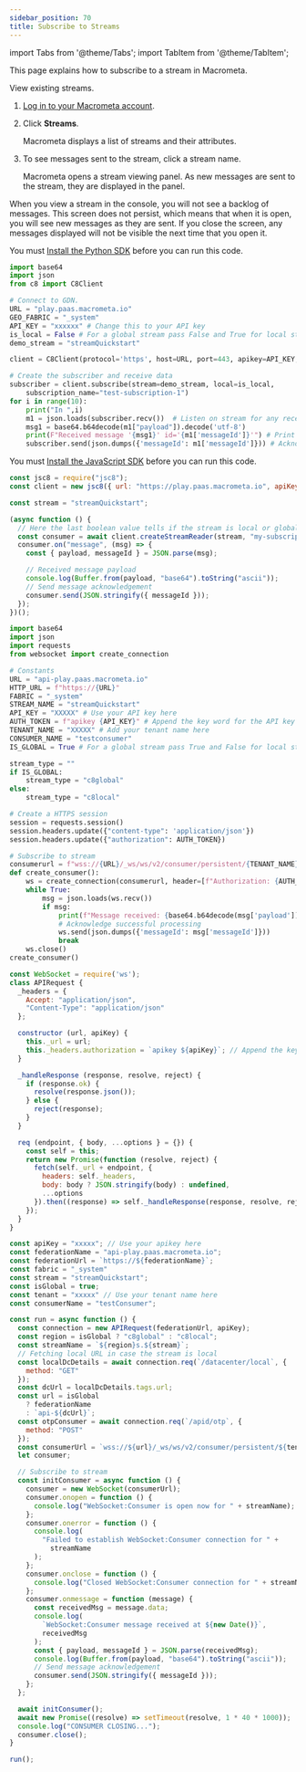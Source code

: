 ```yaml
---
sidebar_position: 70
title: Subscribe to Streams
---
```


import Tabs from '@theme/Tabs';
import TabItem from '@theme/TabItem';

This page explains how to subscribe to a stream in Macrometa.

<Tabs groupId="operating-systems">
<TabItem value="console" label="Web Console">

View existing streams.

1. [Log in to your Macrometa account](https://auth-play.macrometa.io/).
2. Click **Streams**.

   Macrometa displays a list of streams and their attributes.

3. To see messages sent to the stream, click a stream name.

   Macrometa opens a stream viewing panel. As new messages are sent to the stream, they are displayed in the panel.

When you view a stream in the console, you will not see a backlog of messages. This screen does not persist, which means that when it is open, you will see new messages as they are sent. If you close the screen, any messages displayed will not be visible the next time that you open it.

</TabItem>
<TabItem value="py" label="Python SDK">

You must [Install the Python SDK](../../sdks/install-sdks.md) before you can run this code.

```py
import base64
import json
from c8 import C8Client

# Connect to GDN.
URL = "play.paas.macrometa.io"
GEO_FABRIC = "_system"
API_KEY = "xxxxxx" # Change this to your API key
is_local = False # For a global stream pass False and True for local stream
demo_stream = "streamQuickstart"

client = C8Client(protocol='https', host=URL, port=443, apikey=API_KEY, geofabric=GEO_FABRIC)

# Create the subscriber and receive data
subscriber = client.subscribe(stream=demo_stream, local=is_local,
    subscription_name="test-subscription-1")
for i in range(10):
    print("In ",i)
    m1 = json.loads(subscriber.recv())  # Listen on stream for any receiving messages
    msg1 = base64.b64decode(m1["payload"]).decode('utf-8')
    print(F"Received message '{msg1}' id='{m1['messageId']}'") # Print the received message
    subscriber.send(json.dumps({'messageId': m1['messageId']})) # Acknowledge the received message
```

</TabItem>
<TabItem value="js" label="JavaScript SDK">

You must [Install the JavaScript SDK](../../sdks/install-sdks.md) before you can run this code.

```js
const jsc8 = require("jsc8");
const client = new jsc8({ url: "https://play.paas.macrometa.io", apiKey: "xxxxx", fabricName: "_system" });

const stream = "streamQuickstart";

(async function () {
  // Here the last boolean value tells if the stream is local or global. false means that it is global.
  const consumer = await client.createStreamReader(stream, "my-subscription", false);
  consumer.on("message", (msg) => {
    const { payload, messageId } = JSON.parse(msg);

    // Received message payload
    console.log(Buffer.from(payload, "base64").toString("ascii"));
    // Send message acknowledgement
    consumer.send(JSON.stringify({ messageId }));
  });
})();
```

</TabItem>
<TabItem value="api-py" label="REST API - Python">

```py
import base64
import json
import requests
from websocket import create_connection

# Constants
URL = "api-play.paas.macrometa.io"
HTTP_URL = f"https://{URL}"
FABRIC = "_system"
STREAM_NAME = "streamQuickstart"
API_KEY = "XXXXX" # Use your API key here
AUTH_TOKEN = f"apikey {API_KEY}" # Append the key word for the API key
TENANT_NAME = "XXXXX" # Add your tenant name here
CONSUMER_NAME = "testconsumer"
IS_GLOBAL = True # For a global stream pass True and False for local stream

stream_type = ""
if IS_GLOBAL:
    stream_type = "c8global"
else:
    stream_type = "c8local"

# Create a HTTPS session
session = requests.session()
session.headers.update({"content-type": 'application/json'})
session.headers.update({"authorization": AUTH_TOKEN})

# Subscribe to stream
consumerurl = f"wss://{URL}/_ws/ws/v2/consumer/persistent/{TENANT_NAME}/{stream_type}.{FABRIC}/{stream_type}s.{STREAM_NAME}/{CONSUMER_NAME}"
def create_consumer(): 
    ws = create_connection(consumerurl, header=[f"Authorization: {AUTH_TOKEN}"])
    while True:
        msg = json.loads(ws.recv())
        if msg:
            print(f"Message received: {base64.b64decode(msg['payload']).decode('utf-8')}")
            # Acknowledge successful processing
            ws.send(json.dumps({'messageId': msg['messageId']}))
            break
    ws.close()
create_consumer()
```

</TabItem>
<TabItem value="api-js" label="REST API - JavaScript">

```js
const WebSocket = require('ws');
class APIRequest {
  _headers = {
    Accept: "application/json",
    "Content-Type": "application/json"
  };

  constructor (url, apiKey) {
    this._url = url;
    this._headers.authorization = `apikey ${apiKey}`; // Append the key word for the API key
  }

  _handleResponse (response, resolve, reject) {
    if (response.ok) {
      resolve(response.json());
    } else {
      reject(response);
    }
  }

  req (endpoint, { body, ...options } = {}) {
    const self = this;
    return new Promise(function (resolve, reject) {
      fetch(self._url + endpoint, {
        headers: self._headers,
        body: body ? JSON.stringify(body) : undefined,
        ...options
      }).then((response) => self._handleResponse(response, resolve, reject));
    });
  }
}

const apiKey = "xxxxx"; // Use your apikey here
const federationName = "api-play.paas.macrometa.io";
const federationUrl = `https://${federationName}`;
const fabric = "_system"
const stream = "streamQuickstart";
const isGlobal = true;
const tenant = "xxxxx" // Use your tenant name here
const consumerName = "testConsumer";

const run = async function () {
  const connection = new APIRequest(federationUrl, apiKey);
  const region = isGlobal ? "c8global" : "c8local";
  const streamName = `${region}s.${stream}`;
  // Fetching local URL in case the stream is local
  const localDcDetails = await connection.req(`/datacenter/local`, {
    method: "GET"
  });
  const dcUrl = localDcDetails.tags.url;
  const url = isGlobal
    ? federationName
    : `api-${dcUrl}`;
  const otpConsumer = await connection.req(`/apid/otp`, {
    method: "POST"
  });
  const consumerUrl = `wss://${url}/_ws/ws/v2/consumer/persistent/${tenant}/${region}.${fabric}/${streamName}/${consumerName}?otp=${otpConsumer.otp}`;
  let consumer;

  // Subscribe to stream
  const initConsumer = async function () {
    consumer = new WebSocket(consumerUrl);
    consumer.onopen = function () {
      console.log("WebSocket:Consumer is open now for " + streamName);
    };
    consumer.onerror = function () {
      console.log(
        "Failed to establish WebSocket:Consumer connection for " +
          streamName
      );
    };
    consumer.onclose = function () {
      console.log("Closed WebSocket:Consumer connection for " + streamName);
    };
    consumer.onmessage = function (message) {
      const receivedMsg = message.data;
      console.log(
        `WebSocket:Consumer message received at ${new Date()}`,
        receivedMsg
      );
      const { payload, messageId } = JSON.parse(receivedMsg);
      console.log(Buffer.from(payload, "base64").toString("ascii"));
      // Send message acknowledgement
      consumer.send(JSON.stringify({ messageId }));
    };
  };

  await initConsumer();
  await new Promise((resolve) => setTimeout(resolve, 1 * 40 * 1000));
  console.log("CONSUMER CLOSING...");
  consumer.close();
}

run();
```

</TabItem>
</Tabs>
